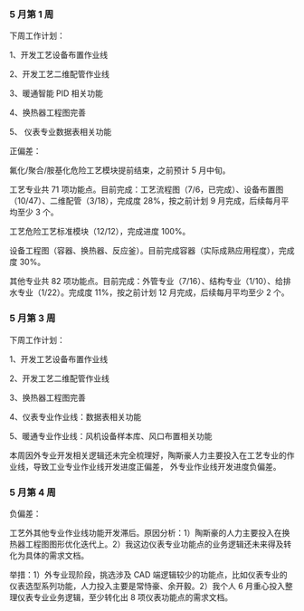 ### 5 月第 1 周

下周工作计划：

1、开发工艺设备布置作业线

2、开发工艺二维配管作业线

3、暖通智能 PID 相关功能

4、换热器工程图完善

5、 仪表专业数据表相关功能

正偏差：

氟化/聚合/胺基化危险工艺模块提前结束，之前预计 5 月中旬。

工艺专业共 71 项功能点。目前完成：工艺流程图（7/6，已完成）、设备布置图（10/47）、二维配管（3/18），完成度 28%，按之前计划 9 月完成，后续每月平均至少 3 个。

工艺危险工艺标准模块（12/12），完成进度 100%。

设备工程图（容器、换热器、反应釜）。目前完成容器（实际成熟应用程度），完成度 30%。

其他专业共 82 项功能点。目前完成：外管专业（7/16）、结构专业（1/10）、给排水专业（1/22）。完成度 11%，按之前计划 12 月完成，后续每月平均至少 2 个。

### 5 月第 3 周

下周工作计划：

1、开发工艺设备布置作业线

2、开发工艺二维配管作业线

3、换热器工程图完善

4、仪表专业作业线：数据表相关功能

5、暖通专业作业线：风机设备样本库、风口布置相关功能

本周因外专业开发相关逻辑还未完全梳理好，陶斯豪人力主要投入在工艺专业的作业线，导致工业专业作业线开发进度正偏差， 外专业作业线开发进度负偏差。

### 5 月第 4 周

负偏差：

工艺外其他专业作业线功能开发滞后。原因分析：1）陶斯豪的人力主要投入在换热器工程图图形优化迭代上。2）我这边仪表专业功能点的业务逻辑还未来得及转化为具体的需求文档。

举措：1）外专业现阶段，挑选涉及 CAD 端逻辑较少的功能点，比如仪表专业的仪表选型系列功能，人力投入主要是常恃豪、余开毅。2）我个人 6 月重心投入整理仪表专业业务逻辑，至少转化出 8 项仪表功能点的需求文档。
